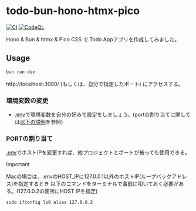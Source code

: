# todo-bun-hono-htmx-pico

[![CI](https://github.com/tomo1227/todo-bun-hono-htmx-pico/actions/workflows/ci.yml/badge.svg)](https://github.com/tomo1227/todo-bun-hono-htmx-pico/actions/workflows/ci.yml) [![CodeQL](https://github.com/tomo1227/todo-bun-hono-htmx-pico/actions/workflows/code_ql.yml/badge.svg)](https://github.com/tomo1227/todo-bun-hono-htmx-pico/actions/workflows/code_ql.yml)

Hono & Bun & htmx & Pico CSS で Todo Appアプリを作成してみました。

## Usage

```sh
bun run dev
```

http://localhost:3000/ (もしくは、自分で指定したポート) にアクセスする。

### 環境変数の変更

* [.env](.env)で環境変数を自分の好みで設定をしましょう。(portの割り当てに関しては[以下の説明](#portの割り当て)を参照)

### PORTの割り当て

[.env](.env)でホストIPを変更すれば、他プロジェクトとポートが被っても使用できる。

> [!IMPORTANT]
> Macの場合は、.envのHOST_IPに127.0.0.1以外のホストIP(ループバックアドレス)を指定するとき
> 以下のコマンドをターミナルで事前に叩いておく必要がある。(127.0.0.2の箇所にHOST IPを指定)
>
> ```txt
> sudo ifconfig lo0 alias 127.0.0.2
> ```

